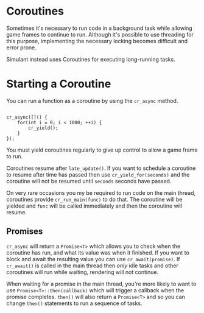 # Coroutines

Sometimes it's necessary to run code in a background task while allowing game frames to continue to run. Although it's possible to use threading for this purpose, implementing the necessary locking becomes difficult and error prone.

Simulant instead uses Coroutines for executing long-running tasks.

# Starting a Coroutine

You can run a function as a coroutine by using the `cr_async` method.

```

cr_async([]() { 
    for(int i = 0; i < 1000; ++i) {
    	cr_yield();
    }
});

```

You must yield coroutines regularly to give up control to allow a game frame to run.

Coroutines resume after `late_update()`. If you want to schedule a coroutine to resume after time has passed then use `cr_yield_for(seconds)` and the coroutine will not be resumed until `seconds` seconds have passed.

On very rare occasions you my be required to run code on the main thread, coroutines provide `cr_run_main(func)` to do that. The coroutine will be yielded and `func` will be called immediately and then the coroutine will
resume.

## Promises

`cr_async` will return a `Promise<T>` which allows you to check when the coroutine has run, and what its value was when it finished. If you want to block and await the resulting
value you can use `cr_await(promise)`. If `cr_await()` is called in the main thread then *only* idle tasks and other coroutines will run while waiting, rendering will not continue.

When waiting for a promise in the main thread, you're more likely to want to use `Promise<T>::then(callback)` which will trigger a callback when the promise completes. `then()` will also
return a `Promise<T>` and so you can change `then()` statements to run a sequence of tasks.

